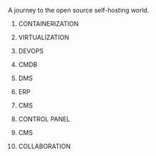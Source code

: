 A journey to the open source self-hosting world.

1. CONTAINERIZATION
2. VIRTUALIZATION
3. DEVOPS

1. CMDB
2. DMS
3. ERP
4. CMS
5. CONTROL PANEL
6. CMS
7. COLLABORATION


